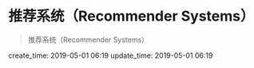 推荐系统（Recommender Systems）
==========================================================

> 推荐系统（Recommender Systems）


create_time: 2019-05-01 06:19
update_time: 2019-05-01 06:19
